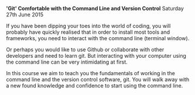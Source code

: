 **'Git' Comfortable with the Command Line and Version Control**	
Saturday 27th June 2015	

If you have been dipping your toes into the world of coding, you will probably have quickly realised that in order to install most tools and frameworks, you need to interact with the command line (terminal window).

Or perhaps you would like to use Github or collaborate with other developers and need to learn git. But interacting with your computer using the command line can be very intimidating at first.

In this course we aim to teach you the fundamentals of working in the command line and the version control software, git. You will walk away with a new found knowledge and confidence to start using the command line.

<!-- <a href="https://ti.to/founders-coders/git-comfortable-with-the-command-line-and-version-control" target="_blank" class="no-dec"><button class="button-one tickets">Tickets</button></a>	 -->